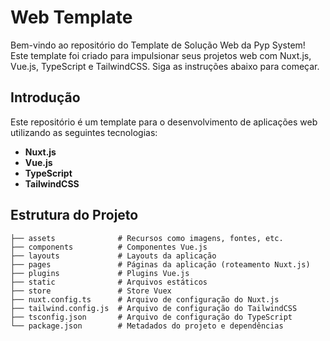 # Web Template

Bem-vindo ao repositório do Template de Solução Web da Pyp System! Este template foi criado para impulsionar seus projetos web com Nuxt.js, Vue.js, TypeScript e TailwindCSS. Siga as instruções abaixo para começar.

## Introdução

Este repositório é um template para o desenvolvimento de aplicações web utilizando as seguintes tecnologias:

- **Nuxt.js**
- **Vue.js**
- **TypeScript**
- **TailwindCSS**

## Estrutura do Projeto

```plaintext
├── assets              # Recursos como imagens, fontes, etc.
├── components          # Componentes Vue.js
├── layouts             # Layouts da aplicação
├── pages               # Páginas da aplicação (roteamento Nuxt.js)
├── plugins             # Plugins Vue.js
├── static              # Arquivos estáticos
├── store               # Store Vuex
├── nuxt.config.ts      # Arquivo de configuração do Nuxt.js
├── tailwind.config.js  # Arquivo de configuração do TailwindCSS
├── tsconfig.json       # Arquivo de configuração do TypeScript
└── package.json        # Metadados do projeto e dependências
```
